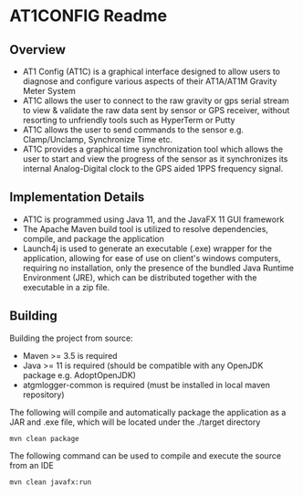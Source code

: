 AT1CONFIG Readme
================

Overview
--------

- AT1 Config (AT1C) is a graphical interface designed to allow users to diagnose and configure various aspects of their 
AT1A/AT1M Gravity Meter System
- AT1C allows the user to connect to the raw gravity or gps serial stream to view & validate the raw data sent by sensor
or GPS receiver, without resorting to unfriendly tools such as HyperTerm or Putty
- AT1C allows the user to send commands to the sensor e.g. Clamp/Unclamp, Synchronize Time etc.
- AT1C provides a graphical time synchronization tool which allows the user to start and view the progress of the sensor
as it synchronizes its internal Analog-Digital clock to the GPS aided 1PPS frequency signal.

Implementation Details
----------------------
- AT1C is programmed using Java 11, and the JavaFX 11 GUI framework
- The Apache Maven build tool is utilized to resolve dependencies, compile, and package the application
- Launch4j is used to generate an executable (.exe) wrapper for the application, allowing for ease of use on client's 
windows computers, requiring no installation, only the presence of the bundled Java Runtime Environment (JRE), which
can be distributed together with the executable in a zip file.

Building
--------

Building the project from source:

- Maven >= 3.5 is required
- Java >= 11 is required (should be compatible with any OpenJDK package e.g. AdoptOpenJDK)
- atgmlogger-common is required (must be installed in local maven repository)

The following will compile and automatically package the application as a JAR and .exe file, which will be located under
the ./target directory
```shell script
mvn clean package
```

The following command can be used to compile and execute the source from an IDE
```shell script
mvn clean javafx:run
```